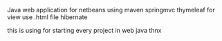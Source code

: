 Java web application for netbeans
using maven
springmvc
thymeleaf for view use .html file
hibernate

this is using for starting every project in web java
thnx